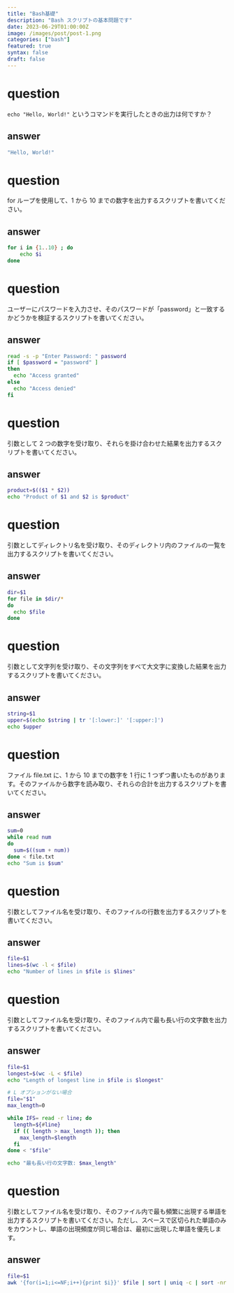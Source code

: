```yaml
---
title: "Bash基礎"
description: "Bash スクリプトの基本問題です"
date: 2023-06-29T01:00:00Z
image: /images/post/post-1.png
categories: ["bash"]
featured: true
syntax: false
draft: false
---
```


# question

`echo "Hello, World!"` というコマンドを実行したときの出力は何ですか？

## answer

```bash
"Hello, World!"
```

# question

for ループを使用して、1 から 10 までの数字を出力するスクリプトを書いてください。

## answer

```bash
for i in {1..10} ; do
    echo $i
done
```

# question

ユーザーにパスワードを入力させ、そのパスワードが「password」と一致するかどうかを検証するスクリプトを書いてください。

## answer

```bash
read -s -p "Enter Password: " password
if [ $password = "password" ]
then
  echo "Access granted"
else
  echo "Access denied"
fi
```

# question

引数として 2 つの数字を受け取り、それらを掛け合わせた結果を出力するスクリプトを書いてください。

## answer

```bash
product=$(($1 * $2))
echo "Product of $1 and $2 is $product"
```

# question

引数としてディレクトリ名を受け取り、そのディレクトリ内のファイルの一覧を出力するスクリプトを書いてください。

## answer

```bash
dir=$1
for file in $dir/*
do
  echo $file
done
```

# question

引数として文字列を受け取り、その文字列をすべて大文字に変換した結果を出力するスクリプトを書いてください。

## answer

```bash
string=$1
upper=$(echo $string | tr '[:lower:]' '[:upper:]')
echo $upper
```

# question

ファイル file.txt に、1 から 10 までの数字を 1 行に 1 つずつ書いたものがあります。そのファイルから数字を読み取り、それらの合計を出力するスクリプトを書いてください。

## answer

```bash
sum=0
while read num
do
  sum=$((sum + num))
done < file.txt
echo "Sum is $sum"
```

# question

引数としてファイル名を受け取り、そのファイルの行数を出力するスクリプトを書いてください。

## answer

```bash
file=$1
lines=$(wc -l < $file)
echo "Number of lines in $file is $lines"
```

# question

引数としてファイル名を受け取り、そのファイル内で最も長い行の文字数を出力するスクリプトを書いてください。

## answer

```bash
file=$1
longest=$(wc -L < $file)
echo "Length of longest line in $file is $longest"

# L オプションがない場合
file="$1"
max_length=0

while IFS= read -r line; do
  length=${#line}
  if (( length > max_length )); then
    max_length=$length
  fi
done < "$file"

echo "最も長い行の文字数: $max_length"
```

# question

引数としてファイル名を受け取り、そのファイル内で最も頻繁に出現する単語を出力するスクリプトを書いてください。ただし、スペースで区切られた単語のみをカウントし、単語の出現頻度が同じ場合は、最初に出現した単語を優先します。

## answer

```bash
file=$1
awk '{for(i=1;i<=NF;i++){print $i}}' $file | sort | uniq -c | sort -nr | awk '{print $2; exit}'
```
